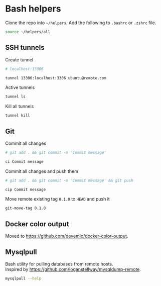 # Bash helpers

Clone the repo into `~/helpers`. Add the following to `.bashrc` or `.zshrc` file.
```bash
source ~/helpers/all
```

## SSH tunnels

Create tunnel
```bash
# localhost:13306

tunnel 13306:localhost:3306 ubuntu@remote.com
```

Active tunnels
```bash
tunnel ls
```

Kill all tunnels
```bash
tunnel kill
```

## Git

Commit all changes
```bash
# git add . && git commit -m 'Commit message'

ci Commit message
```

Commit all changes and push them
```bash
# git add . && git commit -m 'Commit message' && git push

cip Commit message
```

Move remote existing tag `0.1.0` to `HEAD` and push it
```bash
git-move-tag 0.1.0
```

## Docker color output

Moved to https://github.com/devemio/docker-color-output.

## Mysqlpull

Bash utility for pulling databases from remote hosts.  
Inspired by https://github.com/loganstellway/mysqldump-remote.
```bash
mysqlpull --help
```